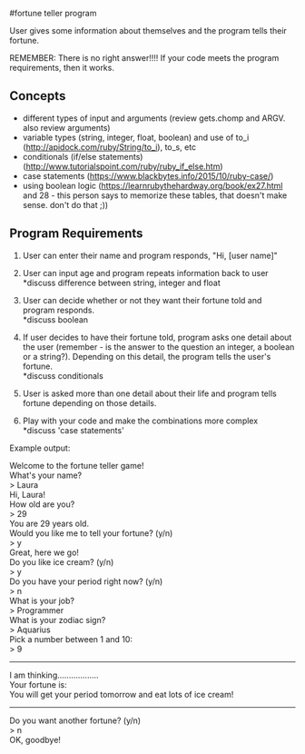 #fortune teller program

User gives some information about themselves and the program tells their fortune.

REMEMBER: There is no right answer!!!! If your code meets the program requirements, then it works.

## Concepts
- different types of input and arguments (review gets.chomp and ARGV. also review arguments)
- variable types (string, integer, float, boolean) and use of to_i (http://apidock.com/ruby/String/to_i), to_s, etc
- conditionals (if/else statements) (http://www.tutorialspoint.com/ruby/ruby_if_else.htm)
- case statements (https://www.blackbytes.info/2015/10/ruby-case/)
- using boolean logic (https://learnrubythehardway.org/book/ex27.html and 28 - this person says to memorize these tables, that doesn't make sense. don't do that ;))

## Program Requirements
1. User can enter their name and program responds, "Hi, [user name]"

2. User can input age and program repeats information back to user  
*discuss difference between string, integer and float

3. User can decide whether or not they want their fortune told and program responds.  
*discuss boolean

4. If user decides to have their fortune told, program asks one detail about the user (remember - is the answer to the question an integer, a boolean or a string?). Depending on this detail, the program tells the user's fortune.  
*discuss conditionals

5. User is asked more than one detail about their life and program tells fortune depending on those details.

6. Play with your code and make the combinations more complex  
*discuss 'case statements'


Example output:

Welcome to the fortune teller game!  
What's your name?  
\> Laura  
Hi, Laura!  
How old are you?  
\> 29  
You are 29 years old.  
Would you like me to tell your fortune? (y/n)  
\> y  
Great, here we go!  
Do you like ice cream? (y/n)  
\> y  
Do you have your period right now? (y/n)  
\> n  
What is your job?  
\> Programmer  
What is your zodiac sign?  
\> Aquarius  
Pick a number between 1 and 10:  
\> 9  
*********************************  
I am thinking..................  
Your fortune is:  
You will get your period tomorrow and eat lots of ice cream!  
*********************************  
Do you want another fortune? (y/n)  
\> n  
OK, goodbye!

